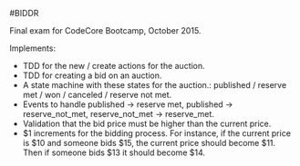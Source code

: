 #BIDDR

Final exam for CodeCore Bootcamp, October 2015.

Implements:
* TDD for the new / create actions for the auction.
* TDD for creating a bid on an auction.
* A state machine with these states for the auction.: published / reserve met / won / canceled / reserve not met.
* Events to handle published -> reserve met, published -> reserve_not_met, reserve_not_met -> reserve_met.
* Validation that the bid price must be higher than the current price.
* $1 increments for the bidding process. For instance, if the current price is $10 and someone bids $15, the current price should become $11. Then if someone bids $13 it should become $14.
